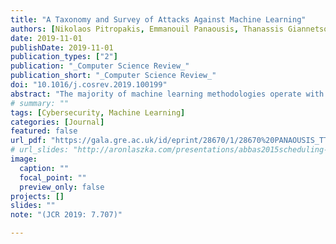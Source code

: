 ```yaml
---
title: "A Taxonomy and Survey of Attacks Against Machine Learning"
authors: [Nikolaos Pitropakis, Emmanouil Panaousis, Thanassis Giannetsos, Eleftherios Anastasiadis, George Loukas]
date: 2019-11-01
publishDate: 2019-11-01
publication_types: ["2"]
publication: "_Computer Science Review_"
publication_short: "_Computer Science Review_"
doi: "10.1016/j.cosrev.2019.100199"
abstract: "The majority of machine learning methodologies operate with the assumption that their environment is benign. However, this assumption does not always hold, as it is often advantageous to adversaries to maliciously modify the training (poisoning attacks) or test data (evasion attacks). Such attacks can be catastrophic given the growth and the penetration of machine learning applications in society. Therefore, there is a need to secure machine learning enabling the safe adoption of it in adversarial cases, such as spam filtering, malware detection, and biometric recognition. This paper presents a taxonomy and survey of attacks against systems that use machine learning. It organizes the body of knowledge in adversarial machine learning so as to identify the aspects where researchers from different fields can contribute to. The taxonomy identifies attacks which share key characteristics and as such can potentially be addressed by the same defence approaches. Thus, the proposed taxonomy makes it easier to understand the existing attack landscape towards developing defence mechanisms, which are not investigated in this survey. The taxonomy is also leveraged to identify open problems that can lead to new research areas within the field of adversarial machine learning."
# summary: ""
tags: [Cybersecurity, Machine Learning]
categories: [Journal]
featured: false
url_pdf: "https://gala.gre.ac.uk/id/eprint/28670/1/28670%20PANAOUSIS_TTSVD_Efficient_Sparse_Decision_Making_Model_With_Two-way_Trust_%28AAM%29_2020.pdf"
# url_slides: "http://aronlaszka.com/presentations/abbas2015scheduling-slides.pdf"
image:
  caption: ""
  focal_point: ""
  preview_only: false
projects: []
slides: ""
note: "(JCR 2019: 7.707)"

---
```


